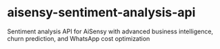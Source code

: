# aisensy-sentiment-analysis-api
Sentiment analysis API for AiSensy with advanced business intelligence, churn prediction, and WhatsApp cost optimization
